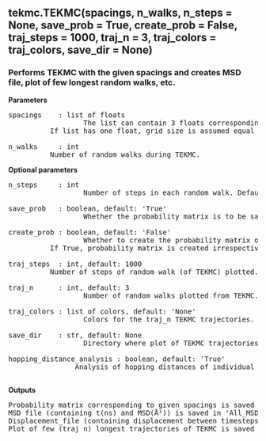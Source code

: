## tekmc.TEKMC(spacings, n_walks, n_steps = None, save_prob = True, create_prob = False, traj_steps = 1000, traj_n = 3, traj_colors = traj_colors, save_dir = None)

### Performs TEKMC with the given spacings and creates MSD file, plot of few longest random walks, etc.

**Parameters**
<pre>
spacings	: list of floats
                  The list can contain 3 floats corresponding to grid size along x, y and z direction (in nm). 
		  If list has one float, grid size is assumed equal along all directions. Ex: [0.23,0.24,0.24], [0.24], etc.

n_walks		: int
		  Number of random walks during TEKMC.
</pre>

**Optional parameters**
<pre>
n_steps		: int
                  Number of steps in each random walk. Default n_steps is 3 times the number of steps of MD trajectory.

save_prob	: boolean, default: 'True'
                  Whether the probability matrix is to be saved or not. Probability matrices are saved to ‘saved’ folder.

create_prob	: boolean, default: 'False'
                  Whether to create the probability matrix or load saved matrix.
		  If True, probability matrix is created irrespective of it is present or absent in ‘saved’ folder.

traj_steps	: int, default: 1000
		  Number of steps of random walk (of TEKMC) plotted.

traj_n		: int, default: 3
                  Number of random walks plotted from TEKMC. Longest traj_n trajectories will be plotted.

traj_colors	: list of colors, default: 'None'
                  Colors for the traj_n TEKMC trajectories. If None, colors are generated using the cmap of tekmc object.

save_dir	: str, default: None
                  Directory where plot of TEKMC trajectories will be saved. If None, save_dir = ‘visualizations’.

hopping_distance_analysis : boolean, default: 'True'
			    Analysis of hopping distances of individual random walks.

</pre>

**Outputs**
<pre>
Probability matrix corresponding to given spacings is saved in 'saved' folder. 
MSD file (containing t(ns) and MSD(Å²)) is saved in 'All_MSDs' folder.
Displacement_file (containing displacement between timesteps and number of occurence of the displacement) is saved in 'Distances' folder.
Plot of few (traj_n) longest trajectories of TEKMC is saved in save_dir.
</pre>
